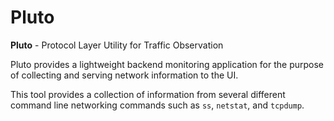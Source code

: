 # Pluto
**Pluto** - Protocol Layer Utility for Traffic Observation

Pluto provides a lightweight backend monitoring application for the purpose of collecting and serving network information to the UI.

This tool provides a collection of information from several different command line networking commands such as `ss`, `netstat`, and `tcpdump`.


